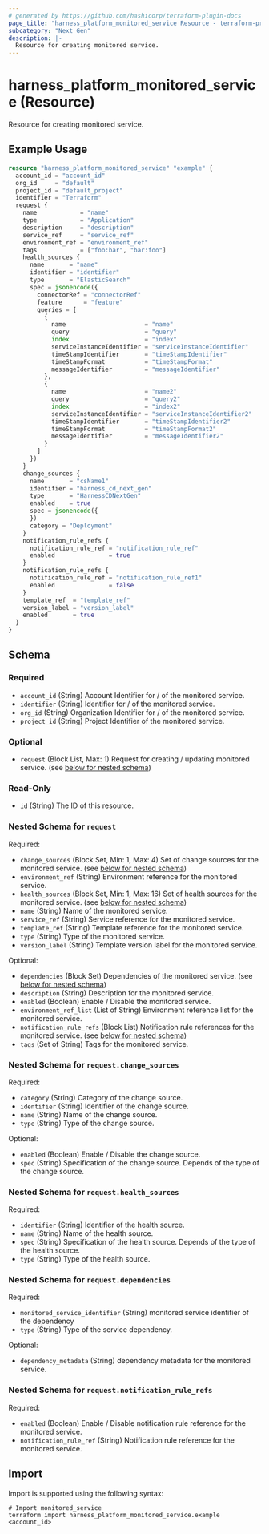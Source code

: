```yaml
---
# generated by https://github.com/hashicorp/terraform-plugin-docs
page_title: "harness_platform_monitored_service Resource - terraform-provider-harness"
subcategory: "Next Gen"
description: |-
  Resource for creating monitored service.
---
```


# harness_platform_monitored_service (Resource)

Resource for creating monitored service.

## Example Usage

```terraform
resource "harness_platform_monitored_service" "example" {
  account_id = "account_id"
  org_id     = "default"
  project_id = "default_project"
  identifier = "Terraform"
  request {
    name            = "name"
    type            = "Application"
    description     = "description"
    service_ref     = "service_ref"
    environment_ref = "environment_ref"
    tags            = ["foo:bar", "bar:foo"]
    health_sources {
      name       = "name"
      identifier = "identifier"
      type       = "ElasticSearch"
      spec = jsonencode({
        connectorRef = "connectorRef"
        feature      = "feature"
        queries = [
          {
            name                      = "name"
            query                     = "query"
            index                     = "index"
            serviceInstanceIdentifier = "serviceInstanceIdentifier"
            timeStampIdentifier       = "timeStampIdentifier"
            timeStampFormat           = "timeStampFormat"
            messageIdentifier         = "messageIdentifier"
          },
          {
            name                      = "name2"
            query                     = "query2"
            index                     = "index2"
            serviceInstanceIdentifier = "serviceInstanceIdentifier2"
            timeStampIdentifier       = "timeStampIdentifier2"
            timeStampFormat           = "timeStampFormat2"
            messageIdentifier         = "messageIdentifier2"
          }
        ]
      })
    }
    change_sources {
      name       = "csName1"
      identifier = "harness_cd_next_gen"
      type       = "HarnessCDNextGen"
      enabled    = true
      spec = jsonencode({
      })
      category = "Deployment"
    }
    notification_rule_refs {
      notification_rule_ref = "notification_rule_ref"
      enabled               = true
    }
    notification_rule_refs {
      notification_rule_ref = "notification_rule_ref1"
      enabled               = false
    }
    template_ref  = "template_ref"
    version_label = "version_label"
    enabled       = true
  }
}
```

<!-- schema generated by tfplugindocs -->
## Schema

### Required

- `account_id` (String) Account Identifier for / of the monitored service.
- `identifier` (String) Identifier for / of the monitored service.
- `org_id` (String) Organization Identifier for / of the monitored service.
- `project_id` (String) Project Identifier of the monitored service.

### Optional

- `request` (Block List, Max: 1) Request for creating / updating monitored service. (see [below for nested schema](#nestedblock--request))

### Read-Only

- `id` (String) The ID of this resource.

<a id="nestedblock--request"></a>
### Nested Schema for `request`

Required:

- `change_sources` (Block Set, Min: 1, Max: 4) Set of change sources for the monitored service. (see [below for nested schema](#nestedblock--request--change_sources))
- `environment_ref` (String) Environment reference for the monitored service.
- `health_sources` (Block Set, Min: 1, Max: 16) Set of health sources for the monitored service. (see [below for nested schema](#nestedblock--request--health_sources))
- `name` (String) Name of the monitored service.
- `service_ref` (String) Service reference for the monitored service.
- `template_ref` (String) Template reference for the monitored service.
- `type` (String) Type of the monitored service.
- `version_label` (String) Template version label for the monitored service.

Optional:

- `dependencies` (Block Set) Dependencies of the monitored service. (see [below for nested schema](#nestedblock--request--dependencies))
- `description` (String) Description for the monitored service.
- `enabled` (Boolean) Enable / Disable the monitored service.
- `environment_ref_list` (List of String) Environment reference list for the monitored service.
- `notification_rule_refs` (Block List) Notification rule references for the monitored service. (see [below for nested schema](#nestedblock--request--notification_rule_refs))
- `tags` (Set of String) Tags for the monitored service.

<a id="nestedblock--request--change_sources"></a>
### Nested Schema for `request.change_sources`

Required:

- `category` (String) Category of the change source.
- `identifier` (String) Identifier of the change source.
- `name` (String) Name of the change source.
- `type` (String) Type of the change source.

Optional:

- `enabled` (Boolean) Enable / Disable the change source.
- `spec` (String) Specification of the change source. Depends of the type of the change source.


<a id="nestedblock--request--health_sources"></a>
### Nested Schema for `request.health_sources`

Required:

- `identifier` (String) Identifier of the health source.
- `name` (String) Name of the health source.
- `spec` (String) Specification of the health source. Depends of the type of the health source.
- `type` (String) Type of the health source.


<a id="nestedblock--request--dependencies"></a>
### Nested Schema for `request.dependencies`

Required:

- `monitored_service_identifier` (String) monitored service identifier of the dependency
- `type` (String) Type of the service dependency.

Optional:

- `dependency_metadata` (String) dependency metadata for the monitored service.


<a id="nestedblock--request--notification_rule_refs"></a>
### Nested Schema for `request.notification_rule_refs`

Required:

- `enabled` (Boolean) Enable / Disable notification rule reference for the monitored service.
- `notification_rule_ref` (String) Notification rule reference for the monitored service.

## Import

Import is supported using the following syntax:

```shell
# Import monitored_service
terraform import harness_platform_monitored_service.example <account_id>
```

